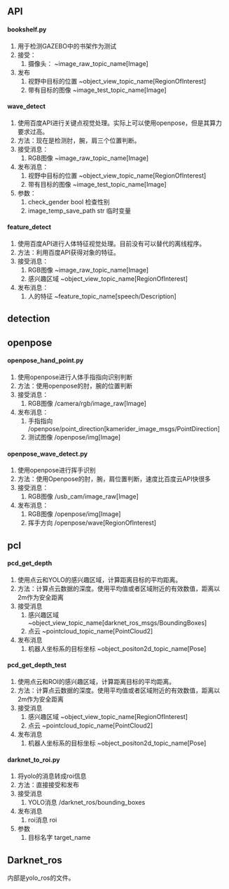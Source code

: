 ## API

#### bookshelf.py
1. 用于检测GAZEBO中的书架作为测试
2. 接受：
   1. 摄像头：              ~image_raw_topic_name[Image]
3. 发布
   1. 视野中目标的位置      ~object_view_topic_name[RegionOfInterest]
   2. 带有目标的图像        ~image_test_topic_name[Image]

#### wave_detect
1. 使用百度API进行关键点视觉处理。实际上可以使用openpose，但是其算力要求过高。
2. 方法：现在是检测肘，腕，肩三个位置判断。
3. 接受消息：
   1. RGB图像             ~image_raw_topic_name[Image]
4. 发布消息：
   1. 视野中目标的位置      ~object_view_topic_name[RegionOfInterest]
   2. 带有目标的图像        ~image_test_topic_name[Image]
5. 参数：
   1. check_gender                  bool    检查性别
   2. image_temp_save_path          str     临时变量

#### feature_detect
1. 使用百度API进行人体特征视觉处理。目前没有可以替代的离线程序。
2. 方法：利用百度API获得对象的特征。
3. 接受消息：
   1. RGB图像             ~image_raw_topic_name[Image]
   2. 感兴趣区域           ~object_view_topic_name[RegionOfInterest]
4. 发布消息：
   1. 人的特征            ~feature_topic_name[speech/Description]



## detection



## openpose

#### openpose_hand_point.py
1. 使用openpose进行人体手指指向识别判断
2. 方法：使用openpose的肘，腕的位置判断
3. 接受消息：
   1. RGB图像             /camera/rgb/image_raw[Image]
4. 发布消息：
   1. 手指指向             /openpose/point_direction[kamerider_image_msgs/PointDirection]
   2. 测试图像             /openpose/img[Image]

#### openpose_wave_detect.py
1. 使用openpose进行挥手识别
2. 方法：使用Openpose的肘，腕，肩位置判断，速度比百度云API快很多
3. 接受消息：
   1. RGB图像             /usb_cam/image_raw[Image]
4. 发布消息：
   1. RGB图像             /openpose/img[Image]
   2. 挥手方向             /openpose/wave[RegionOfInterest]


## pcl

#### pcd_get_depth
1. 使用点云和YOLO的感兴趣区域，计算距离目标的平均距离。
2. 方法：计算点云数据的深度。使用平均值或者区域附近的有效数值，距离以2m作为安全距离
3. 接受消息
   1. 感兴趣区域             ~object_view_topic_name[darknet_ros_msgs/BoundingBoxes]
   2. 点云                  ~pointcloud_topic_name[PointCloud2]
4. 发布消息
   1. 机器人坐标系的目标坐标   ~object_positon2d_topic_name[Pose]

#### pcd_get_depth_test
1. 使用点云和ROI的感兴趣区域，计算距离目标的平均距离。
2. 方法：计算点云数据的深度。使用平均值或者区域附近的有效数值，距离以2m作为安全距离
3. 接受消息
   1. 感兴趣区域             ~object_view_topic_name[RegionOfInterest]
   2. 点云                  ~pointcloud_topic_name[PointCloud2]
4. 发布消息
   1. 机器人坐标系的目标坐标   ~object_positon2d_topic_name[Pose]

#### darknet_to_roi.py
1. 将yolo的消息转成roi信息
2. 方法：直接接受和发布
3. 接受消息
   1. YOLO消息               /darknet_ros/bounding_boxes
4. 发布消息
   1. roi消息                roi
5. 参数
   1. 目标名字                target_name



## Darknet_ros

内部是yolo_ros的文件。

